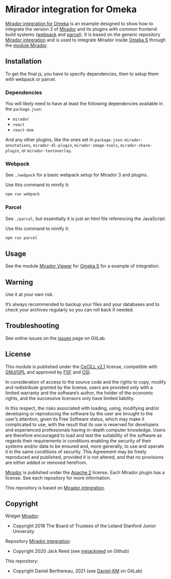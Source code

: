 Mirador integration for Omeka
=============================

[Mirador integration for Omeka] is an example designed to show how to integrate
the version 3 of [Mirador] and its plugins with common frontend build systems
([webpack] and [parcel]). It is based on the generic repository [Mirador integration]
and is used to integrate Mirador inside [Omeka S] through the [module Mirador].


Installation
------------

To get the final js, you have to specify dependencies, then to setup them with
webpack or parcel.

### Dependencies

You will likely need to have at least the following dependencies available in
the `package.json`:

- `mirador`
- `react`
- `react-dom`

And any other plugins, like the ones set in `package.json`: `mirador-annotations`,
`mirador-dl-plugin`, `mirador-image-tools`, `mirador-share-plugin`, or `mirador-textoverlay`.

### Webpack

See `./webpack` for a basic webpack setup for Mirador 3 and plugins.

Use this command to minify it:

```sh
npm run webpack
```

### Parcel

See `./parcel`, but essentially it is just an html file referencing the
JavaScript.

Use this command to minify it:

```sh
npm run parcel
```

Usage
-----

See the module [Mirador Viewer] for [Omeka S] for a example of integration.


Warning
-------

Use it at your own risk.

It’s always recommended to backup your files and your databases and to check
your archives regularly so you can roll back if needed.


Troubleshooting
---------------

See online issues on the [issues] page on GitLab.


License
-------

This module is published under the [CeCILL v2.1] license, compatible with
[GNU/GPL] and approved by [FSF] and [OSI].

In consideration of access to the source code and the rights to copy, modify and
redistribute granted by the license, users are provided only with a limited
warranty and the software’s author, the holder of the economic rights, and the
successive licensors only have limited liability.

In this respect, the risks associated with loading, using, modifying and/or
developing or reproducing the software by the user are brought to the user’s
attention, given its Free Software status, which may make it complicated to use,
with the result that its use is reserved for developers and experienced
professionals having in-depth computer knowledge. Users are therefore encouraged
to load and test the suitability of the software as regards their requirements
in conditions enabling the security of their systems and/or data to be ensured
and, more generally, to use and operate it in the same conditions of security.
This Agreement may be freely reproduced and published, provided it is not
altered, and that no provisions are either added or removed herefrom.

[Mirador] is published under the [Apache 2] license.
Each Mirador plugin has a license. See each repository for more information.

This repository is based on [Mirador integration].


Copyright
---------

Widget [Mirador]:

* Copyright 2018 The Board of Trustees of the Leland Stanford Junior University

Repository [Mirador integration]:

* Copyright 2020 Jack Reed (see [mejackreed] on Github)

This repository:

* Copyright Daniel Berthereau, 2021 (see [Daniel-KM] on GitLab)


[Mirador integration for Omeka]: https://gitlab.com/Daniel-KM/Mirador-integration-Omeka
[Mirador integration]: https://github.com/ProjectMirador/mirador-integration
[Mirador]: https://projectmirador.org
[Omeka S]: https://omeka.org/s
[module Mirador]: https://gitlab.com/Daniel-KM/Omeka-S-module-Mirador
[webpack]: https://webpack.js.org
[parcel]: https://parceljs.org
[Mirador Viewer]: https://gitlab.com/Daniel-KM/Omeka-S-module-Mirador
[Omeka S]: https://omeka.org/s
[issues]: https://gitlab.com/Daniel-KM/Omeka-S-module-Mirador/-/issues
[CeCILL v2.1]: https://www.cecill.info/licences/Licence_CeCILL_V2.1-en.html
[GNU/GPL]: https://www.gnu.org/licenses/gpl-3.0.html
[FSF]: https://www.fsf.org
[OSI]: http://opensource.org
[Apache 2]: http://www.apache.org/licenses/LICENSE-2.0
[mejackreed]: https://github.com/mejackreed
[Daniel-KM]: https://gitlab.com/Daniel-KM "Daniel Berthereau"
